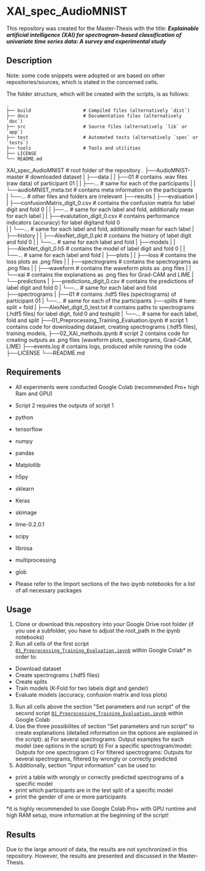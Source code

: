 # XAI_spec_AudioMNIST
This repository was created for the Master-Thesis with the title:
***Explainable artificial intelligence (XAI) for spectrogram-based classification of univariate time series data: A survey and experimental study***

## Description
Note: some code snippets were adopted or are based on other repositories/sources, which is stated in the concerned cells. 

The folder structure, which will be created with the scripts, is as follows:


    .
    ├── build                   # Compiled files (alternatively `dist`)
    ├── docs                    # Documentation files (alternatively `doc`)
    ├── src                     # Source files (alternatively `lib` or `app`)
    ├── test                    # Automated tests (alternatively `spec` or `tests`)
    ├── tools                   # Tools and utilities
    ├── LICENSE
    └── README.md


XAI_spec_AudioMNIST				# root folder of the repository
.
├──AudioMNIST-master				# downloaded dataset
|	├──data
|	|	├──01				# contains .wav files (raw data) of participant 01
|	|	├──...				# same for each of the participants
|	|	└──audioMNIST_meta.txt		# contains meta information on the participants							
|	└──...					# other files and folders are irrelevant
├──results
|	├──evaluation
|	|	├──confusionMatrix_digit_0.csv	# contains the confusion matrix for label digit and fold 0
|	|	├──...				# same for each label and fold, additionally mean for each label
|	|	├──evalutation_digit_0.csv	# contains performance indicators (accuracy) for label digitand fold 0	
|	|	└──...				# same for each label and fold, additionally mean for each label
|	├──history
|	|	├──AlexNet_digit_0.pkl		# contains the history of label digit and fold 0
|	|	└──...				# same for each label and fold
|	├──models
|	|	├──AlexNet_digit_0.h5		# contains the model of label digit and fold 0
|	|	└──...				# same for each label and fold
|	├──plots
|	|	├──loss				# contains the loss plots as .png files
|	|	├──spectrograms			# contains the spectrograms as .png files
|	|	├──waveform			# contains the waveform plots as .png files
|	|	└──xai				# contains the explanations as .png files for Grad-CAM and LIME
|	└──predictions
|		├──predictions_digit_0.csv	# contains the predictions of label digit and fold 0
|		└──...				# same for each label and fold	
├──spectrograms
|	├──01					# contains .hdf5 files (spectrograms) of participant 01
|	└──...					# same for each of the participants
├──splits					# here: split = fold
|	├──AlexNet_digit_0_test.txt		# contains paths to spectrograms (.hdf5 files) for label digit, fold 0 and testsplit
|	└──...					# same for each label, fold and split
├──01_Preprocessing_Training_Evaluation.ipynb	# script 1 contains code for downloading dataset, creating spectrograms (.hdf5 files), training models, 
├──02_XAI_methods.ipynb				# script 2 contains code for creating outputs as .png files (waveform plots, spectrograms, Grad-CAM, LIME) 
├──events.log					# contains logs, produced while running the code
├──LICENSE
└──README.md

## Requirements
* All experiments were conducted Google Colab (recommended Pro+ high Ram and GPU)
* Script 2 requires the outputs of script 1

* python
* tensorflow
* numpy
* pandas
* Matplotlib
* h5py
* sklearn
* Keras
* skimage
* lime-0.2.0.1
* scipy
* librosa
* multiprocessing
* glob

* Please refer to the Import sections of the two ipynb notebooks for a list of all necessary packages

## Usage
1. Clone or download this repository into your Google Drive root folder (if you use a subfolder, you have to adjust the root_path in the ipynb notebooks)
2. Run all cells of the first script  [`01_Preprocessing_Training_Evaluation.ipynb`](01_Preprocessing_Training_Evaluation.ipynb) within Google Colab* in order to:
- Download dataset
- Create spectrograms (.hdf5 files)
- Create splits
- Train models (K-Fold for two labels digit and gender)
- Evaluate models (accuracy, confusion matrix and loss plots)
3. Run all cells above the section "Set parameters and run script" of the second script [`01_Preprocessing_Training_Evaluation.ipynb`](01_Preprocessing_Training_Evaluation.ipynb) within Google Colab
4. Use the three possibilites of section "Set parameters and run script" to create explanations (detailed information on the options are explained in the script):
a) For several spectrograms: Output examples for each model (see options in the script)
b) For a specific spectrogram/model: Outputs for one spectrogram 
c) For filtered spectrograms: Outputs for several spectrograms, filtered by wrongly or correctly predicted
5. Additionally, section "Input information" can be used to:
- print a table with wrongly or correctly predicted spectrograms of a specific model
- print which participants are in the test split of a specific model
- print the gender of one or more participants



*it is highly recommended to use Google Colab Pro+ with GPU runtime and high RAM setup, more information at the beginning of the script!

## Results
Due to the large amount of data, the results are not synchronized in this repository. However, the results are presented and discussed in the Master-Thesis.





